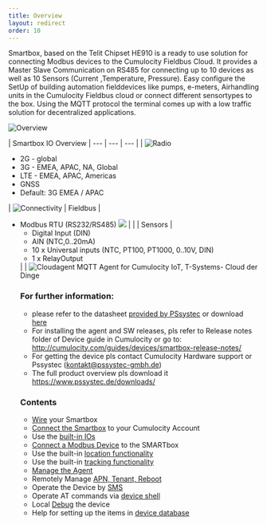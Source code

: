 ```yaml
---
title: Overview
layout: redirect
order: 10
---
```

Smartbox, based on the Telit Chipset HE910 is a ready to use solution for connecting Modbus devices to the Cumulocity Fieldbus Cloud. It provides a Master Slave Communication on RS485 for connecting up to 10 devices as well as 10 Sensors (Current ,Temperature, Pressure). Easy configure the SetUp of building automation fielddevices like pumps, e-meters, Airhandling units in the Cumulocity Fieldbus cloud or connect different sensortypes to the box. Using the MQTT protocol the terminal comes up with a low traffic solution for decentralized applications. 

![Overview](/guides/images/devices/smartbox-io/overview.png)

| Smartbox IO Overview <td colspan=2> 
| --- | --- | --- |
| ![Radio](/guides/images/devices/smartbox-io/radio.png) <td colspan=2>  <ul><li>2G  - global</li><li>3G  - EMEA, APAC, NA, Global</li><li>LTE - EMEA, APAC, Americas</li><li>GNSS</li><li>Default: 3G EMEA / APAC</li></ul>
| ![Connectivity](/guides/images/devices/smartbox-io/connectivity.png) | Fieldbus |<ul><li>Modbus RTU (RS232/RS485) ![ ](/guides/images/devices/smartbox-io/modbus.png)  |
| | Sensors | <ul><li>Digital Input (DIN)</li><li>AIN (NTC,0..20mA)</li><li>10 x Universal inputs (NTC, PT100, PT1000, 0..10V, DIN)</li><li>1 x RelayOutput</li></ul> |
| ![Cloudagent](/guides/images/devices/smartbox-io/cloudagent.png) <td colspan=2>  MQTT Agent for Cumulocity IoT, T-Systems- Cloud der Dinge

### For further information: 
* please refer to the datasheet [provided by PSsystec](https://www.pssystec.de/downloads/) or download [here](/guides/images/devices/smartbox-io/Datasheet-SMARTbox-IO.pdf)
* For installing the agent and SW releases, pls refer to Release notes folder of Device guide in Cumulocity or go to: http://cumulocity.com/guides/devices/smartbox-release-notes/ 
* For getting the device pls contact Cumulocity Hardware support or Pssystec (kontakt@pssystec-gmbh.de) 
* The full product overview pls download it https://www.pssystec.de/downloads/ 

### Contents

* [Wire](#wire)  your Smartbox
* [Connect the Smartbox](#connect-the-smartbox) to your Cumulocity Account
* Use the [built-in IOs](#ios) 
* [Connect a Modbus Device](#connect-a-modbus-device) to the SMARTbox 
* Use the built-in [location functionality](#location) 
* Use the built-in [tracking functionality](#tracking) 
* [Manage the Agent](#manage-agent)
* Remotely Manage [APN, Tenant, Reboot](#apn-tenant-reboot)
* Operate the Device by [SMS](#sms)
* Operate AT commands via [device shell](#device-shell) 
* Local [Debug](#debug) the device  
* Help for setting up the items in [device database](#device-database) 